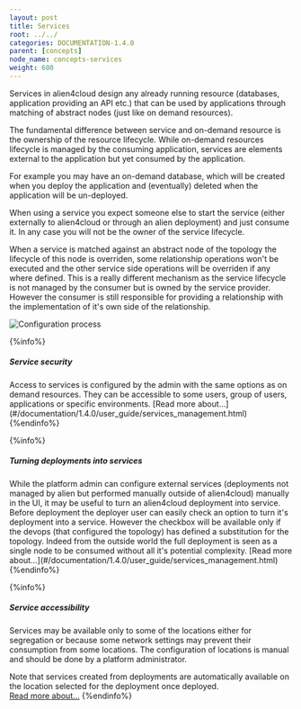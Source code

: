 ```yaml
---
layout: post
title: Services
root: ../../
categories: DOCUMENTATION-1.4.0
parent: [concepts]
node_name: concepts-services
weight: 600
---
```


Services in alien4cloud design any already running resource (databases, application providing an API etc.) that can be used by applications through matching of abstract nodes (just like on demand resources).

The fundamental difference between service and on-demand resource is the ownership of the resource lifecycle. While on-demand resources lifecycle is managed by the consuming application, services are elements external to the application but yet consumed by the application.

For example you may have an on-demand database, which will be created when you deploy the application and (eventually) deleted when the application will be un-deployed.

When using a service you expect someone else to start the service (either externally to alien4cloud or through an alien deployment) and just consume it. In any case you will not be the owner of the service lifecycle.

When a service is matched against an abstract node of the topology the lifecycle of this node is overriden, some relationship operations won't be executed and the other service side operations will be overriden if any where defined. This is a really different mechanism as the service lifecycle is not managed by the consumer but is owned by the service provider. However the consumer is still responsible for providing a relationship with the implementation of it's own side of the relationship.

![Configuration process](../images/1.4.0/concepts/services_lifecycle.png)

{%info%}
<h5>Service security</h5>
Access to services is configured by the admin with the same options as on demand resources. They can be accessible to some users, group of users, applications or specific environments.  
[Read more about...](#/documentation/1.4.0/user_guide/services_management.html)
{%endinfo%}

{%info%}
<h5>Turning deployments into services</h5>
While the platform admin can configure external services (deployments not managed by alien but performed manually outside of alien4cloud) manually in the UI, it may be useful to turn an alien4cloud deployment into service.
Before deployment the deployer user can easily check an option to turn it's deployment into a service. However the checkbox will be available only if the devops (that configured the topology) has defined a substitution for the topology. Indeed from the outside world the full deployment is seen as a single node to be consumed without all it's potential complexity.  
[Read more about...](#/documentation/1.4.0/user_guide/services_management.html)
{%endinfo%}

{%info%}
<h5>Service accessibility</h5>
Services may be available only to some of the locations either for segregation or because some network settings may prevent their consumption from some locations. The configuration of locations is manual and should be done by a platform administrator.

Note that services created from deployments are automatically available on the location selected for the deployment once deployed.  
[Read more about...](#/documentation/1.4.0/user_guide/services_management.html)
{%endinfo%}
